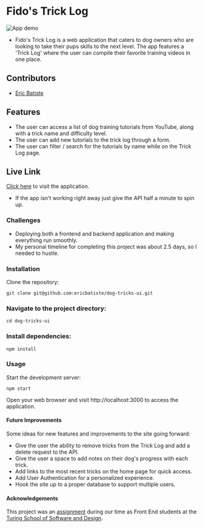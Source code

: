 # Fido's Trick Log

![App demo](https://media.giphy.com/media/v1.Y2lkPTc5MGI3NjExa3FmcHhobDB3Z2YzMGVrbThsdmZ2anN1YWp6NjZqbHk2NDhsMnZvMSZlcD12MV9pbnRlcm5hbF9naWZfYnlfaWQmY3Q9Zw/UAeGGidX7lC7hde9wP/giphy.gif)

- Fido's Trick Log is a web application that caters to dog owners who are looking to take their pups skills to the next level. The app features a 'Trick Log' where the user can compile their favorite training videos in one place. 

## Contributors

- [Eric Batiste](https://github.com/ericbatiste)

## Features

- The user can access a list of dog training tutorials from YouTube, along with a trick name and difficulty level.
- The user can add new tutorials to the trick log through a form.
- The user can filter / search for the tutorials by name while on the Trick Log page.

## Live Link

[Click here](https://dog-tricks-ui.vercel.app/) to visit the application.
- If the app isn't working right away just give the API half a minute to spin up.

### Challenges

- Deploying both a frontend and backend application and making everything run smoothly.
- My personal timeline for completing this project was about 2.5 days, so I needed to hustle.

### Installation

Clone the repository:

`git clone git@github.com:ericbatiste/dog-tricks-ui.git`

### Navigate to the project directory:

`cd dog-tricks-ui`

### Install dependencies:

`npm install`

### Usage

Start the development server:

`npm start`

Open your web browser and visit http://localhost:3000 to access the application.

#### Future Improvements

Some ideas for new features and improvements to the site going forward:

- Give the user the ability to remove tricks from the Trick Log and add a delete request to the API.
- Give the user a space to add notes on their dog's progress with each trick.
- Add links to the most recent tricks on the home page for quick access.
- Add User Authentication for a personalized experience.
- Hook the site up to a proper database to support multiple users.

#### Acknowledgements

This project was an [assignment](https://frontend.turing.edu/projects/module-3/stretch.html) during our time as Front End students at the [Turing School of Software and Design](https://turing.edu/).
